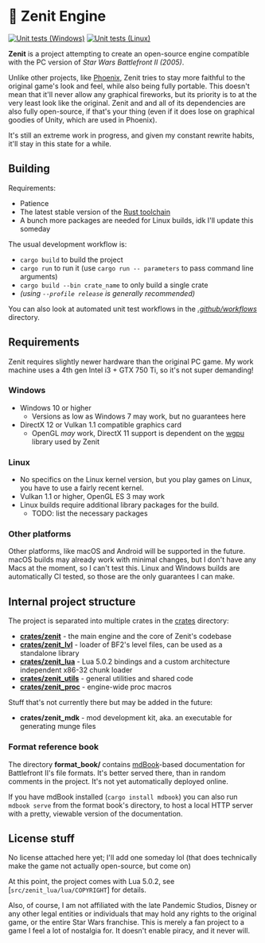 # 🚀 Zenit Engine
[![Unit tests (Windows)](https://github.com/natanalt/zenit/actions/workflows/unit-tests-windows.yml/badge.svg)](https://github.com/natanalt/zenit/actions/workflows/unit-tests-windows.yml)
[![Unit tests (Linux)](https://github.com/natanalt/zenit/actions/workflows/unit-tests-linux.yml/badge.svg)](https://github.com/natanalt/zenit/actions/workflows/unit-tests-linux.yml)

**Zenit** is a project attempting to create an open-source engine compatible with the PC version of *Star Wars Battlefront II (2005)*.

Unlike other projects, like [Phoenix](https://github.com/LibSWBF2/SWBF2Phoenix), Zenit tries to stay more faithful to the original game's look and feel, while also being fully portable. This doesn't mean that it'll never allow any graphical fireworks, but its priority is to at the very least look like the original. Zenit and and all of its dependencies are also fully open-source, if that's your thing (even if it does lose on graphical goodies of Unity, which are used in Phoenix).

It's still an extreme work in progress, and given my constant rewrite habits, it'll stay in this state for a while.

## Building
Requirements:
 * Patience
 * The latest stable version of the [Rust toolchain](https://rust-lang.org)
 * A bunch more packages are needed for Linux builds, idk I'll update this someday

The usual development workflow is:
 * `cargo build` to build the project
 * `cargo run` to run it (use `cargo run -- parameters` to pass command line arguments)
 * `cargo build --bin crate_name` to only build a single crate
 * *(using `--profile release` is generally recommended)*

You can also look at automated unit test workflows in the [*.github/workflows*](.github/workflows) directory.

## Requirements
Zenit requires slightly newer hardware than the original PC game. My work machine uses a 4th gen Intel i3 + GTX 750 Ti, so it's not super demanding!

### Windows
 * Windows 10 or higher
   - Versions as low as Windows 7 may work, but no guarantees here
 * DirectX 12 or Vulkan 1.1 compatible graphics card
   - OpenGL *may* work, DirectX 11 support is dependent on the [wgpu](https://github.com/gfx-rs/wgpu) library used by Zenit

### Linux
 * No specifics on the Linux kernel version, but you play games on Linux, you have to use a fairly recent kernel.
 * Vulkan 1.1 or higher, OpenGL ES 3 may work
 * Linux builds require additional library packages for the build.
   - TODO: list the necessary packages

### Other platforms
Other platforms, like macOS and Android will be supported in the future. macOS builds may already work with minimal changes, but I don't have any Macs at the moment, so I can't test this. Linux and Windows builds are automatically CI tested, so those are the only guarantees I can make.

## Internal project structure
The project is separated into multiple crates in the [crates](crates/) directory:
 * [**crates/zenit**](crates/zenit/) - the main engine and the core of Zenit's codebase
 * [**crates/zenit_lvl**](crates/zenit_lvl/) - loader of BF2's level files, can be used as a standalone library
 * [**crates/zenit_lua**](crates/zenit_lua/) - Lua 5.0.2 bindings and a custom architecture independent x86-32 chunk loader
 * [**crates/zenit_utils**](crates/zenit_utils/) - general utilities and shared code
 * [**crates/zenit_proc**](crates/zenit_proc/) - engine-wide proc macros

Stuff that's not currently there but may be added in the future:
 * **crates/zenit_mdk** - mod development kit, aka. an executable for generating munge files 

### Format reference book
The directory **format_book/** contains [mdBook](https://github.com/rust-lang/mdBook)-based documentation for Battlefront II's file formats. It's better served there, than in random comments in the project. It's not yet automatically deployed online.

If you have mdBook installed (`cargo install mdbook`) you can also run `mdbook serve` from the format book's directory, to host a local HTTP server with a pretty, viewable version of the documentation.

## License stuff
No license attached here yet; I'll add one someday lol (that does technically make the game not actually open-source, but come on)

At this point, the project comes with Lua 5.0.2, see [`src/zenit_lua/lua/COPYRIGHT`] for details.

Also, of course, I am not affiliated with the late Pandemic Studios, Disney or any other legal entities or individuals that may hold any rights to the original game, or the entire Star Wars franchise. This is merely a fan project to a game I feel a lot of nostalgia for. It doesn't enable piracy, and it never will.
